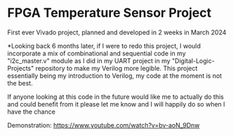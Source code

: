 # FPGA Temperature Sensor Project

First ever Vivado project, planned and developed in 2 weeks in March 2024

*Looking back 6 months later, if I were to redo this project, I would incorporate a mix of combinational and sequential code in my "i2c_master.v" module as I did in my UART project in my "Digital-Logic-Projects" repository to make my Verilog more legible. This project essentially being my introduction to Verilog, my code at the moment is not the best.

If anyone looking at this code in the future would like me to actually do this and could benefit from it please let me know and I will happily do so when I have the chance

Demonstration:
https://www.youtube.com/watch?v=bv-aoN_9Dnw
